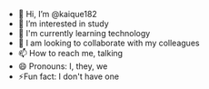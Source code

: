 - 👋 Hi, I’m @kaique182
- 👀 I’m interested in study
- 🌱 I'm currently learning technology
- 💞️ I am looking to collaborate with my colleagues
- 📫 How to reach me, talking
- 😄 Pronouns: I, they, we
- ⚡Fun fact: I don't have one

<!---
kaique182/kaique182 is a ✨ special ✨ repository because its `README.md` (this file) appears on your GitHub profile.
You can click the Preview link to take a look at your changes.
--->
